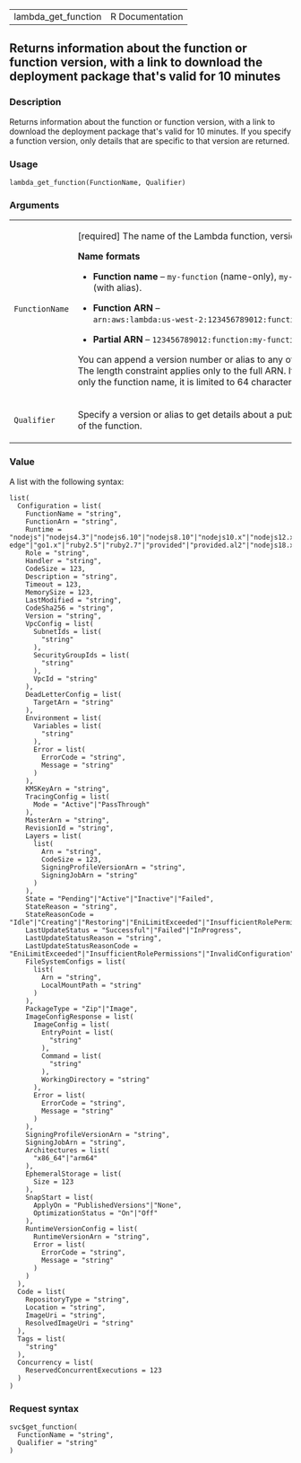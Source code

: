 <table style="width: 100%;">
<tbody>
<tr class="odd">
<td>lambda_get_function</td>
<td style="text-align: right;">R Documentation</td>
</tr>
</tbody>
</table>

## Returns information about the function or function version, with a link to download the deployment package that's valid for 10 minutes

### Description

Returns information about the function or function version, with a link
to download the deployment package that's valid for 10 minutes. If you
specify a function version, only details that are specific to that
version are returned.

### Usage

    lambda_get_function(FunctionName, Qualifier)

### Arguments

<table>
<colgroup>
<col style="width: 35%" />
<col style="width: 65%" />
</colgroup>
<tbody>
<tr class="odd">
<td><code
id="lambda_get_function_:_FunctionName">FunctionName</code></td>
<td><p>[required] The name of the Lambda function, version, or
alias.</p>
<p><strong>Name formats</strong></p>
<ul>
<li><p><strong>Function name</strong> – <code
style="white-space: pre;">⁠my-function⁠</code> (name-only), <code
style="white-space: pre;">⁠my-function:v1⁠</code> (with alias).</p></li>
<li><p><strong>Function ARN</strong> – <code
style="white-space: pre;">⁠arn:aws:lambda:us-west-2:123456789012:function:my-function⁠</code>.</p></li>
<li><p><strong>Partial ARN</strong> – <code
style="white-space: pre;">⁠123456789012:function:my-function⁠</code>.</p></li>
</ul>
<p>You can append a version number or alias to any of the formats. The
length constraint applies only to the full ARN. If you specify only the
function name, it is limited to 64 characters in length.</p></td>
</tr>
<tr class="even">
<td><code id="lambda_get_function_:_Qualifier">Qualifier</code></td>
<td><p>Specify a version or alias to get details about a published
version of the function.</p></td>
</tr>
</tbody>
</table>

### Value

A list with the following syntax:

    list(
      Configuration = list(
        FunctionName = "string",
        FunctionArn = "string",
        Runtime = "nodejs"|"nodejs4.3"|"nodejs6.10"|"nodejs8.10"|"nodejs10.x"|"nodejs12.x"|"nodejs14.x"|"nodejs16.x"|"java8"|"java8.al2"|"java11"|"python2.7"|"python3.6"|"python3.7"|"python3.8"|"python3.9"|"dotnetcore1.0"|"dotnetcore2.0"|"dotnetcore2.1"|"dotnetcore3.1"|"dotnet6"|"nodejs4.3-edge"|"go1.x"|"ruby2.5"|"ruby2.7"|"provided"|"provided.al2"|"nodejs18.x"|"python3.10"|"java17",
        Role = "string",
        Handler = "string",
        CodeSize = 123,
        Description = "string",
        Timeout = 123,
        MemorySize = 123,
        LastModified = "string",
        CodeSha256 = "string",
        Version = "string",
        VpcConfig = list(
          SubnetIds = list(
            "string"
          ),
          SecurityGroupIds = list(
            "string"
          ),
          VpcId = "string"
        ),
        DeadLetterConfig = list(
          TargetArn = "string"
        ),
        Environment = list(
          Variables = list(
            "string"
          ),
          Error = list(
            ErrorCode = "string",
            Message = "string"
          )
        ),
        KMSKeyArn = "string",
        TracingConfig = list(
          Mode = "Active"|"PassThrough"
        ),
        MasterArn = "string",
        RevisionId = "string",
        Layers = list(
          list(
            Arn = "string",
            CodeSize = 123,
            SigningProfileVersionArn = "string",
            SigningJobArn = "string"
          )
        ),
        State = "Pending"|"Active"|"Inactive"|"Failed",
        StateReason = "string",
        StateReasonCode = "Idle"|"Creating"|"Restoring"|"EniLimitExceeded"|"InsufficientRolePermissions"|"InvalidConfiguration"|"InternalError"|"SubnetOutOfIPAddresses"|"InvalidSubnet"|"InvalidSecurityGroup"|"ImageDeleted"|"ImageAccessDenied"|"InvalidImage"|"KMSKeyAccessDenied"|"KMSKeyNotFound"|"InvalidStateKMSKey"|"DisabledKMSKey"|"EFSIOError"|"EFSMountConnectivityError"|"EFSMountFailure"|"EFSMountTimeout"|"InvalidRuntime"|"InvalidZipFileException"|"FunctionError",
        LastUpdateStatus = "Successful"|"Failed"|"InProgress",
        LastUpdateStatusReason = "string",
        LastUpdateStatusReasonCode = "EniLimitExceeded"|"InsufficientRolePermissions"|"InvalidConfiguration"|"InternalError"|"SubnetOutOfIPAddresses"|"InvalidSubnet"|"InvalidSecurityGroup"|"ImageDeleted"|"ImageAccessDenied"|"InvalidImage"|"KMSKeyAccessDenied"|"KMSKeyNotFound"|"InvalidStateKMSKey"|"DisabledKMSKey"|"EFSIOError"|"EFSMountConnectivityError"|"EFSMountFailure"|"EFSMountTimeout"|"InvalidRuntime"|"InvalidZipFileException"|"FunctionError",
        FileSystemConfigs = list(
          list(
            Arn = "string",
            LocalMountPath = "string"
          )
        ),
        PackageType = "Zip"|"Image",
        ImageConfigResponse = list(
          ImageConfig = list(
            EntryPoint = list(
              "string"
            ),
            Command = list(
              "string"
            ),
            WorkingDirectory = "string"
          ),
          Error = list(
            ErrorCode = "string",
            Message = "string"
          )
        ),
        SigningProfileVersionArn = "string",
        SigningJobArn = "string",
        Architectures = list(
          "x86_64"|"arm64"
        ),
        EphemeralStorage = list(
          Size = 123
        ),
        SnapStart = list(
          ApplyOn = "PublishedVersions"|"None",
          OptimizationStatus = "On"|"Off"
        ),
        RuntimeVersionConfig = list(
          RuntimeVersionArn = "string",
          Error = list(
            ErrorCode = "string",
            Message = "string"
          )
        )
      ),
      Code = list(
        RepositoryType = "string",
        Location = "string",
        ImageUri = "string",
        ResolvedImageUri = "string"
      ),
      Tags = list(
        "string"
      ),
      Concurrency = list(
        ReservedConcurrentExecutions = 123
      )
    )

### Request syntax

    svc$get_function(
      FunctionName = "string",
      Qualifier = "string"
    )
